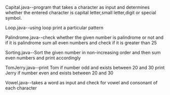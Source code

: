 
Capital.java--program that takes a character as input and determines whether the entered character is capital letter,small letter,digit or special symbol.


Loop.java--using loop print a particular pattern


Palindrome.java--check whether the given number is palindrome or not and if it is palindrome sum all even numbers and check if it is greater than 25




Sorting.java--Sort the given number in non-increasing order and then sum even numbers and print accordingly



TomJerry.java--print Tom if number odd and exists between  20 and 30
	       print Jerry if number even and exists between 20 and 30


Vowel.java--takes a word as input and check for vowel and consonant of each character
